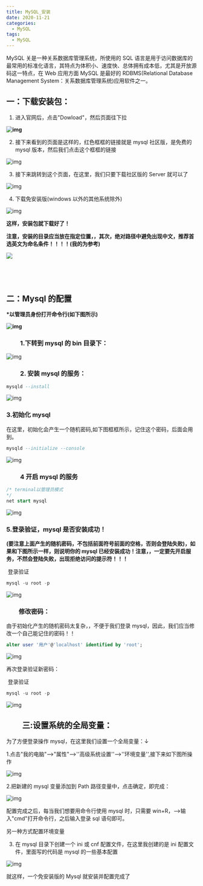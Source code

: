 ```yaml
---
title: MySQL_安装
date: 2020-11-21
categories:
  - MySQL
tags:
  - MySQL
---
```


MySQL 关是一种关系数据库管理系统，所使用的 SQL 语言是用于访问数据库的最常用的标准化语言，其特点为体积小、速度快、总体拥有成本低，尤其是开放源码这一特点，在 Web 应用方面 MySQL 是最好的 RDBMS(Relational Database Management System：关系数据库管理系统)应用软件之一。

## **一：下载安装包：**

1.  进入官网后，点击"Dowload"，然后页面往下拉

**![img](.\picture\mysql1.jpg)**

2. 接下来看到的页面是这样的，红色框框的链接就是 mysql 社区版，是免费的 mysql 版本，然后我们点击这个框框的链接

![img](.\picture\mysql2.jpg)

3. 接下来跳转到这个页面，在这里，我们只要下载社区版的 Server 就可以了

![img](.\picture\mysql3.jpg)

4. 下载免安装版(windows 以外的其他系统除外)

![img](.\picture\mysql4.jpg)

**这样，安装包就下载好了！**

**注意，安装的目录应当放在指定位置，，其次，绝对路径中避免出现中文，推荐首选英文为命名条件！！！！(我的为参考)**

**![](.\picture\mysql5.jpg)**

## 　

## **二：Mysql 的配置**

**\*以管理员身份打开命令行(如下图所示)**

**![img](./picture/mysql6.jpg)**

### 　　 1.下转到 mysql 的 bin 目录下：

![img](./picture/mysql7.jpg)

### 　　 2. 安装 mysql 的服务：

```sql
mysqld --install
```

![img](./picture/mysql8.jpg)

### 3.初始化 mysql

在这里，初始化会产生一个随机密码,如下图框框所示，记住这个密码，后面会用到。

```sql
mysqld --initialize --console
```

![img](.\picture\mysql9.jpg)

### 　　 4 开启 mysql 的服务

```sql
/* terminal以管理员模式
*/
net start mysql
```

![img](.\picture\mysql10.jpg)

### 5.登录验证，mysql 是否安装成功！

**(要注意上面产生的随机密码，不包括前面符号前面的空格，否则会登陆失败)，如果和下图所示一样，则说明你的 mysql 已经安装成功！注意，，一定要先开启服务，不然会登陆失败，出现拒绝访问的提示符！！！**

​ 登录验证

```sql
mysql -u root -p
```

![img](.\picture\mysql11.jpg)

### 　　修改密码：

由于初始化产生的随机密码太复杂，，不便于我们登录 mysql，因此，我们应当修改一个自己能记住的密码！！

```sql
alter user '用户'@'localhost' identified by 'root';
```

![img](.\picture\mysql12.jpg)

再次登录验证新密码：

​ 登录验证

```sql
mysql -u root -p
```

![img](.\picture\mysql13.jpg)

## 　　**三:设置系统的全局变量：**

为了方便登录操作 mysql，在这里我们设置一个全局变量：↓

1.点击"我的电脑"-->"属性"-->''高级系统设置''-->''环境变量'',接下来如下图所操作

![img](https://img2018.cnblogs.com/blog/1727568/201909/1727568-20190915195658938-215279743.jpg)

2.把新建的 mysql 变量添加到 Path 路径变量中，点击确定，即完成：

![img](https://img2018.cnblogs.com/blog/1727568/201909/1727568-20190915195808186-1920486822.jpg)

配置完成之后，每当我们想要用命令行使用 mysql 时，只需要 win+R，-->输入"cmd"打开命令行，之后输入登录 sql 语句即可。

另一种方式配置环境变量

3. 在 mysql 目录下创建一个 ini 或 cnf 配置文件，在这里我创建的是 ini 配置文件，里面写的代码是 mysql 的一些基本配置

![img](.\picture\mysql16.jpg)

就这样，一个免安装版的 Mysql 就安装并配置完成了

